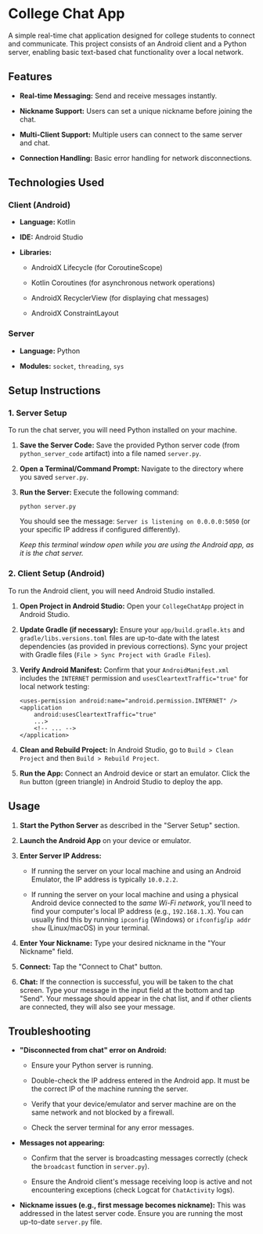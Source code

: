 # College Chat App

A simple real-time chat application designed for college students to connect and communicate. This project consists of an Android client and a Python server, enabling basic text-based chat functionality over a local network.

## Features

  * **Real-time Messaging:** Send and receive messages instantly.

  * **Nickname Support:** Users can set a unique nickname before joining the chat.

  * **Multi-Client Support:** Multiple users can connect to the same server and chat.

  * **Connection Handling:** Basic error handling for network disconnections.

## Technologies Used

### Client (Android)

  * **Language:** Kotlin

  * **IDE:** Android Studio

  * **Libraries:**

      * AndroidX Lifecycle (for CoroutineScope)

      * Kotlin Coroutines (for asynchronous network operations)

      * AndroidX RecyclerView (for displaying chat messages)

      * AndroidX ConstraintLayout

### Server

  * **Language:** Python

  * **Modules:** `socket`, `threading`, `sys`

## Setup Instructions

### 1\. Server Setup

To run the chat server, you will need Python installed on your machine.

1.  **Save the Server Code:**
    Save the provided Python server code (from `python_server_code` artifact) into a file named `server.py`.

2.  **Open a Terminal/Command Prompt:**
    Navigate to the directory where you saved `server.py`.

3.  **Run the Server:**
    Execute the following command:

    ```
    python server.py

    ```

    You should see the message: `Server is listening on 0.0.0.0:5050` (or your specific IP address if configured differently).

    *Keep this terminal window open while you are using the Android app, as it is the chat server.*

### 2\. Client Setup (Android)

To run the Android client, you will need Android Studio installed.

1.  **Open Project in Android Studio:**
    Open your `CollegeChatApp` project in Android Studio.

2.  **Update Gradle (if necessary):**
    Ensure your `app/build.gradle.kts` and `gradle/libs.versions.toml` files are up-to-date with the latest dependencies (as provided in previous corrections). Sync your project with Gradle files (`File > Sync Project with Gradle Files`).

3.  **Verify Android Manifest:**
    Confirm that your `AndroidManifest.xml` includes the `INTERNET` permission and `usesCleartextTraffic="true"` for local network testing:

    ```
    <uses-permission android:name="android.permission.INTERNET" />
    <application
        android:usesCleartextTraffic="true"
        ...>
        <!-- ... -->
    </application>

    ```

4.  **Clean and Rebuild Project:**
    In Android Studio, go to `Build > Clean Project` and then `Build > Rebuild Project`.

5.  **Run the App:**
    Connect an Android device or start an emulator. Click the `Run` button (green triangle) in Android Studio to deploy the app.

## Usage

1.  **Start the Python Server** as described in the "Server Setup" section.

2.  **Launch the Android App** on your device or emulator.

3.  **Enter Server IP Address:**

      * If running the server on your local machine and using an Android Emulator, the IP address is typically `10.0.2.2`.

      * If running the server on your local machine and using a physical Android device connected to the *same Wi-Fi network*, you'll need to find your computer's local IP address (e.g., `192.168.1.X`). You can usually find this by running `ipconfig` (Windows) or `ifconfig`/`ip addr show` (Linux/macOS) in your terminal.

4.  **Enter Your Nickname:**
    Type your desired nickname in the "Your Nickname" field.

5.  **Connect:**
    Tap the "Connect to Chat" button.

6.  **Chat:**
    If the connection is successful, you will be taken to the chat screen. Type your message in the input field at the bottom and tap "Send". Your message should appear in the chat list, and if other clients are connected, they will also see your message.

## Troubleshooting

  * **"Disconnected from chat" error on Android:**

      * Ensure your Python server is running.

      * Double-check the IP address entered in the Android app. It must be the correct IP of the machine running the server.

      * Verify that your device/emulator and server machine are on the same network and not blocked by a firewall.

      * Check the server terminal for any error messages.

  * **Messages not appearing:**

      * Confirm that the server is broadcasting messages correctly (check the `broadcast` function in `server.py`).

      * Ensure the Android client's message receiving loop is active and not encountering exceptions (check Logcat for `ChatActivity` logs).

  * **Nickname issues (e.g., first message becomes nickname):** This was addressed in the latest server code. Ensure you are running the most up-to-date `server.py` file.

